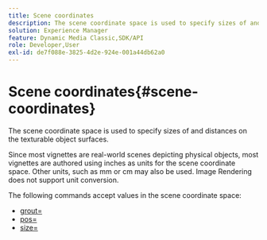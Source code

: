 ```yaml
---
title: Scene coordinates
description: The scene coordinate space is used to specify sizes of and distances on the texturable object surfaces.
solution: Experience Manager
feature: Dynamic Media Classic,SDK/API
role: Developer,User
exl-id: de7f088e-3825-4d2e-924e-001a44db62a0
---
```

# Scene coordinates{#scene-coordinates}

The scene coordinate space is used to specify sizes of and distances on the texturable object surfaces.

Since most vignettes are real-world scenes depicting physical objects, most vignettes are authored using inches as units for the scene coordinate space. Other units, such as mm or cm may also be used. Image Rendering does not support unit conversion.

The following commands accept values in the scene coordinate space:

* [grout=](../../../../../../ir-api/http-protocol/image-rendering-api-ref/c-ir-http-protocol-ref/c-ir-http-protocol-command-reference/r-ir-grout.md#reference-73651cbbbc344adba2626ef950d3672a) 
* [pos=](../../../../../../ir-api/http-protocol/image-rendering-api-ref/c-ir-http-protocol-ref/c-ir-http-protocol-command-reference/r-ir-pos.md#reference-22c10904a0ce4c8bb41c2c78104221b8) 
* [size=](../../../../../../ir-api/http-protocol/image-rendering-api-ref/c-ir-http-protocol-ref/c-ir-http-protocol-command-reference/r-ir-http-size.md#reference-1220d6fbcde4479aba91de7adacdc988)
